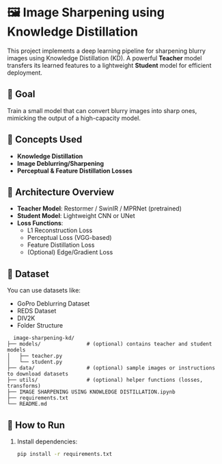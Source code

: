 # 🖼️ Image Sharpening using Knowledge Distillation

This project implements a deep learning pipeline for sharpening blurry images using Knowledge Distillation (KD). A powerful **Teacher** model transfers its learned features to a lightweight **Student** model for efficient deployment.

## 📌 Goal
Train a small model that can convert blurry images into sharp ones, mimicking the output of a high-capacity model.

## 🧠 Concepts Used
- **Knowledge Distillation**
- **Image Deblurring/Sharpening**
- **Perceptual & Feature Distillation Losses**

## 🔧 Architecture Overview
- **Teacher Model**: Restormer / SwinIR / MPRNet (pretrained)
- **Student Model**: Lightweight CNN or UNet
- **Loss Functions**:
  - L1 Reconstruction Loss
  - Perceptual Loss (VGG-based)
  - Feature Distillation Loss
  - (Optional) Edge/Gradient Loss

## 📂 Dataset
You can use datasets like:
- GoPro Deblurring Dataset
- REDS Dataset
- DIV2K
- Folder Structure
```
  image-sharpening-kd/
├── models/               # (optional) contains teacher and student models
│   ├── teacher.py
│   └── student.py
├── data/                 # (optional) sample images or instructions to download datasets
├── utils/                # (optional) helper functions (losses, transforms)
├── IMAGE SHARPENING USING KNOWLEDGE DISTILLATION.ipynb
├── requirements.txt
└── README.md
```
## 🚀 How to Run
1. Install dependencies:
   ```bash
   pip install -r requirements.txt
